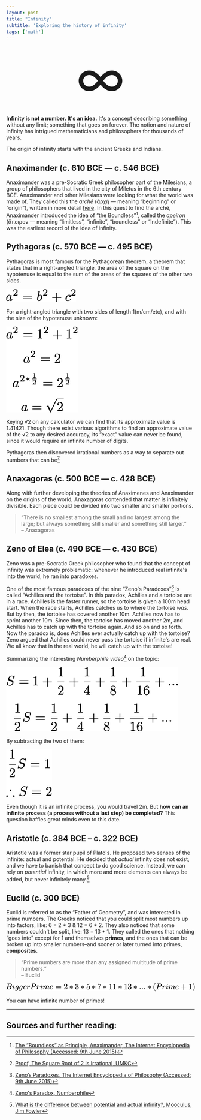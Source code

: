```yaml
---
layout: post
title: "Infinity"
subtitle: 'Exploring the history of infinity'
tags: ['math']
---
```


<div style="text-align: center; font-size: 10em;">∞</div>

**Infinity is not a number. It's an idea.** It's a concept describing something without any limit; something that goes on forever. The notion and nature of infinity has intrigued mathematicians and philosophers for thousands of years.

The origin of infinity starts with the ancient Greeks and Indians.

## Anaximander (c. 610 BCE — c. 546 BCE)

Anaximander was a pre-Socratic Greek philosopher part of the Milesians, a group of philosophers that lived in the city of Miletus in the 6th century BCE. Anaximander and other Milesians were looking for what the world was made of. They called this the _archê_ (ἀρχή — meaning “beginning” or “origin”), written in more detail [here](/matter). In this quest to find the archê, Anaximander introduced the idea of “the Boundless”[^1], called the _apeiron_ (ἄπειρον — meaning “limitless”, “infinite”, “boundless” or “indefinite”). This was the earliest record of the idea of infinity.

## Pythagoras (c. 570 BCE — c. 495 BCE)

Pythagoras is most famous for the Pythagorean theorem, a theorem that states that in a right-angled triangle, the area of the square on the hypotenuse is equal to the sum of the areas of the squares of the other two sides.

<img src="/resources/post-images/infinity/Pythagorean_theorem.png">

For a right-angled triangle with two sides of length 1(m/cm/etc), and with the size of the hypotenuse unknown:

<img src="/resources/post-images/infinity/Pythagorean_theorem-Example.png">

Keying √2 on any calculator we can find that its approximate value is 1.41421. Though there exist various algorithms to find an approximate value of the √2 to any desired accuracy, its “exact” value can never be found, since it would require an infinite number of digits.

Pythagoras then discovered irrational numbers as a way to separate out numbers that can be[^5]

## Anaxagoras (c. 500 BCE — c. 428 BCE)

Along with further developing the theories of Anaximenes and Anaximander on the origins of the world, Anaxagoras contended that matter is infinitely divisible. Each piece could be divided into two smaller and smaller portions.

>“There is no smallest among the small and no largest among the large; but always something still smaller and something still larger.”
<br/>– Anaxagoras

## Zeno of Elea (c. 490 BCE — c. 430 BCE)

Zeno was a pre-Socratic Greek philosopher who found that the concept of infinity was extremely problematic: whenever he introduced real infinite's into the world, he ran into paradoxes.

One of the most famous paradoxes of the nine “Zeno's Paradoxes”[^2] is called “Achilles and the tortoise”. In this paradox, Achilles and a tortoise are in a race. Achilles is the faster runner, so the tortoise is given a 100m head start. When the race starts, Achilles catches us to where the tortoise *was*. But by then, the tortoise has covered another 10m. Achilles now has to sprint another 10m. Since then, the tortoise has moved another 2m, and Achilles has to catch up with the tortoise again. And so on and so forth. Now the paradox is, does Achilles ever actually catch up with the tortoise? Zeno argued that Achilles could never pass the tortoise if infinite's are real. We all know that in the real world, he will catch up with the tortoise!

Summarizing the interesting <cite>Numberphile video</cite>[^3] on the topic:

<img src="/resources/post-images/infinity/Zenos_Paradox.png">

By subtracting the two of them:

<img src="/resources/post-images/infinity/Zenos_Paradox-2.png">

Even though it is an infinite process, you would travel 2m. But **how can an infinite process (a process without a last step) be completed?** This question baffles great minds even to this date.

## Aristotle (c. 384 BCE – c. 322 BCE)

Aristotle was a former star pupil of Plato's. He proposed two senses of the infinite: actual and potential. He decided that *actual* infinity does not exist, and we have to banish that concept to do good science. Instead, we can rely on *potential* infinity, in which more and more elements can always be added, but never infinitely many.[^4]

## Euclid (c. 300 BCE)

Euclid is referred to as the “Father of Geometry”, and was interested in prime numbers. The Greeks noticed that you could split most numbers up into factors, like: 6 = 2 * 3 & 12 = 6 * 2. They also noticed that some numbers couldn't be split, like: 13 = 13 * 1. They called the ones that nothing “goes into” except for 1 and themselves **primes**, and the ones that can be broken up into smaller numbers–and sooner or later turned into primes, **composites**.

> “Prime numbers are more than any assigned multitude of prime numbers.”
<br/>– Euclid

<img src="/resources/post-images/infinity/Euclid_Primes.png">

You can have infinite number of primes!


--------

## Sources and further reading:

[^1]:[The “Boundless” as Principle, Anaximander, The Internet Encyclopedia of Philosophy (Accessed: 9th June 2015)](http://www.iep.utm.edu/anaximan/#H2)
[^2]:[Zeno’s Paradoxes, The Internet Encyclopedia of Philosophy  (Accessed: 9th June 2015)](http://www.iep.utm.edu/zeno-par/)
[^3]:[Zeno's Paradox, Numberphile](https://www.youtube.com/watch?v=u7Z9UnWOJNY)
[^4]:[What is the difference between potential and actual infinity?, Mooculus, Jim Fowler](https://www.youtube.com/watch?v=rNBoGy19lHc)
[^5]:[Proof, The Square Root of 2 is Irrational, UMKC](https://www.youtube.com/watch?v=2NjUZHmTxSA)
